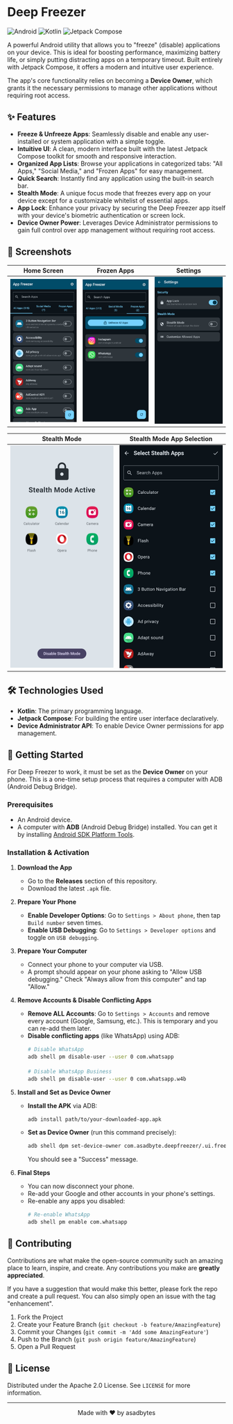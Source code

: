 # Deep Freezer

![Android](https://img.shields.io/badge/Android-3DDC84?style=for-the-badge&logo=android&logoColor=white)
![Kotlin](https://img.shields.io/badge/Kotlin-7F52FF?style=for-the-badge&logo=kotlin&logoColor=white)
![Jetpack Compose](https://img.shields.io/badge/Jetpack%20Compose-4285F4?style=for-the-badge&logo=jetpackcompose&logoColor=white)

A powerful Android utility that allows you to "freeze" (disable) applications on your device. This is ideal for boosting performance, maximizing battery life, or simply putting distracting apps on a temporary timeout. Built entirely with Jetpack Compose, it offers a modern and intuitive user experience.

The app's core functionality relies on becoming a **Device Owner**, which grants it the necessary permissions to manage other applications without requiring root access.

## ✨ Features

* **Freeze & Unfreeze Apps**: Seamlessly disable and enable any user-installed or system application with a simple toggle.
* **Intuitive UI**: A clean, modern interface built with the latest Jetpack Compose toolkit for smooth and responsive interaction.
* **Organized App Lists**: Browse your applications in categorized tabs: "All Apps," "Social Media," and "Frozen Apps" for easy management.
* **Quick Search**: Instantly find any application using the built-in search bar.
* **Stealth Mode**: A unique focus mode that freezes every app on your device except for a customizable whitelist of essential apps.
* **App Lock**: Enhance your privacy by securing the Deep Freezer app itself with your device's biometric authentication or screen lock.
* **Device Owner Power**: Leverages Device Administrator permissions to gain full control over app management without requiring root access.

## 📸 Screenshots

| Home Screen                               | Frozen Apps                               | Settings                                |
| ----------------------------------------- | ----------------------------------------- | --------------------------------------- |
| <img src="screenshots/home_screen.jpg" width="250"> | <img src="screenshots/frozen_apps.jpg" width="250"> | <img src="screenshots/settings_screen.jpg" width="250"> |

| Stealth Mode                              | Stealth Mode App Selection                |
| ----------------------------------------- | ----------------------------------------- |
| <img src="screenshots/stealth_mode_screen.jpg" width="250"> | <img src="screenshots/stealth_mode_selection.jpg" width="250"> |

## 🛠️ Technologies Used

* **Kotlin**: The primary programming language.
* **Jetpack Compose**: For building the entire user interface declaratively.
* **Device Administrator API**: To enable Device Owner permissions for app management.

## 🚀 Getting Started

For Deep Freezer to work, it must be set as the **Device Owner** on your phone. This is a one-time setup process that requires a computer with ADB (Android Debug Bridge).

### Prerequisites

* An Android device.
* A computer with **ADB** (Android Debug Bridge) installed. You can get it by installing [Android SDK Platform Tools](https://developer.android.com/studio/releases/platform-tools).

### Installation & Activation

1.  **Download the App**
    * Go to the **Releases** section of this repository.
    * Download the latest `.apk` file.

2.  **Prepare Your Phone**
    * **Enable Developer Options**: Go to `Settings > About phone`, then tap `Build number` seven times.
    * **Enable USB Debugging**: Go to `Settings > Developer options` and toggle on `USB debugging`.

3.  **Prepare Your Computer**
    * Connect your phone to your computer via USB.
    * A prompt should appear on your phone asking to "Allow USB debugging." Check "Always allow from this computer" and tap "Allow."

4.  **Remove Accounts & Disable Conflicting Apps**
    * **Remove ALL Accounts**: Go to `Settings > Accounts` and remove every account (Google, Samsung, etc.). This is temporary and you can re-add them later.
    * **Disable conflicting apps** (like WhatsApp) using ADB:
        ```sh
        # Disable WhatsApp
        adb shell pm disable-user --user 0 com.whatsapp

        # Disable WhatsApp Business
        adb shell pm disable-user --user 0 com.whatsapp.w4b
        ```

5.  **Install and Set as Device Owner**
    * **Install the APK** via ADB:
        ```sh
        adb install path/to/your-downloaded-app.apk
        ```
    * **Set as Device Owner** (run this command precisely):
        ```sh
        adb shell dpm set-device-owner com.asadbyte.deepfreezer/.ui.freeze.DeviceAdminReceiver
        ```
        You should see a "Success" message.

6.  **Final Steps**
    * You can now disconnect your phone.
    * Re-add your Google and other accounts in your phone's settings.
    * Re-enable any apps you disabled:
        ```sh
        # Re-enable WhatsApp
        adb shell pm enable com.whatsapp
        ```

## 🤝 Contributing

Contributions are what make the open-source community such an amazing place to learn, inspire, and create. Any contributions you make are **greatly appreciated**.

If you have a suggestion that would make this better, please fork the repo and create a pull request. You can also simply open an issue with the tag "enhancement".

1.  Fork the Project
2.  Create your Feature Branch (`git checkout -b feature/AmazingFeature`)
3.  Commit your Changes (`git commit -m 'Add some AmazingFeature'`)
4.  Push to the Branch (`git push origin feature/AmazingFeature`)
5.  Open a Pull Request

## 📄 License

Distributed under the Apache 2.0 License. See `LICENSE` for more information.

---

<p align="center">
  Made with ❤️ by asadbytes
</p>
